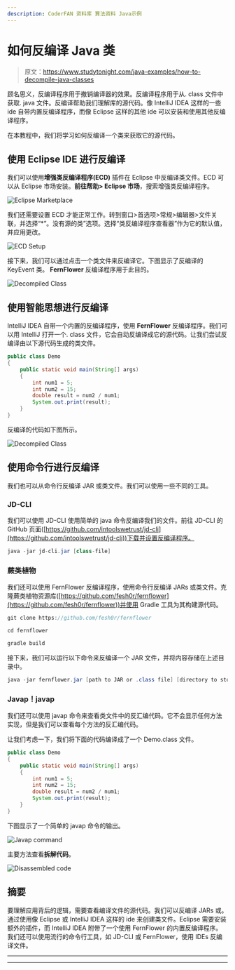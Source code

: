 ```yaml
---
description: CoderFAN 资料库 算法资料 Java示例
---
```


# 如何反编译 Java 类

> 原文：<https://www.studytonight.com/java-examples/how-to-decompile-java-classes>

顾名思义，反编译程序用于撤销编译器的效果。反编译程序用于从. class 文件中获取. java 文件。反编译帮助我们理解库的源代码。像 IntelliJ IDEA 这样的一些 ide 自带内置反编译程序，而像 Eclipse 这样的其他 ide 可以安装和使用其他反编译程序。

在本教程中，我们将学习如何反编译一个类来获取它的源代码。

## 使用 Eclipse IDE 进行反编译

我们可以使用**增强类反编译程序(ECD)** 插件在 Eclipse 中反编译类文件。ECD 可以从 Eclipse 市场安装。**前往帮助> Eclipse 市场**，搜索增强类反编译程序。

![Eclipse Marketplace](img/26d51d60035a271099257d0e42448c34.png)

我们还需要设置 ECD 才能正常工作。转到窗口>首选项>常规>编辑器>文件关联，并选择“*”。没有源的类”选项。选择“类反编译程序查看器”作为它的默认值，并应用更改。

![ECD Setup](img/a4f548955a86d825867b1468abb8a540.png)

接下来，我们可以通过点击一个类文件来反编译它。下图显示了反编译的 KeyEvent 类。 **FernFlower** 反编译程序用于此目的。

![Decompiled Class](img/ff565f766a03e7b65ca951d811212de1.png)

## 使用智能思想进行反编译

IntelliJ IDEA 自带一个内置的反编译程序，使用 **FernFlower** 反编译程序。我们可以用 IntelliJ 打开一个. class 文件，它会自动反编译成它的源代码。让我们尝试反编译由以下源代码生成的类文件。

```java
public class Demo
{
	public static void main(String[] args)
	{
		int num1 = 5;
		int num2 = 15;
		double result = num2 / num1;
		System.out.print(result);
	}
} 
```

反编译的代码如下图所示。

![Decompiled Class](img/97dc70214d4558476a6ba99cf8b77770.png)

## 使用命令行进行反编译

我们也可以从命令行反编译 JAR 或类文件。我们可以使用一些不同的工具。

### JD-CLI

我们可以使用 JD-CLI 使用简单的 java 命令反编译我们的文件。前往 JD-CLI 的 GitHub 页面([https://github.com/intoolswetrust/jd-cli](https://github.com/intoolswetrust/jd-cli))下载并设置反编译程序。

```java
java -jar jd-cli.jar [class-file]
```

### 蕨类植物

我们还可以使用 FernFlower 反编译程序，使用命令行反编译 JARs 或类文件。克隆蕨类植物资源库([https://github.com/fesh0r/fernflower](https://github.com/fesh0r/fernflower))并使用 Gradle 工具为其构建源代码。

```java
git clone https://github.com/fesh0r/fernflower
```

```java
cd fernflower
```

```java
gradle build
```

接下来，我们可以运行以下命令来反编译一个 JAR 文件，并将内容存储在上述目录中。

```java
java -jar fernflower.jar [path to JAR or .class file] [directory to store the decompiled files]
```

### Javap！javap

我们还可以使用 javap 命令来查看类文件中的反汇编代码。它不会显示任何方法实现，但是我们可以查看每个方法的反汇编代码。

让我们考虑一下，我们将下面的代码编译成了一个 Demo.class 文件。

```java
public class Demo
{
	public static void main(String[] args)
	{
		int num1 = 5;
		int num2 = 15;
		double result = num2 / num1;
		System.out.print(result);
	}
} 
```

下图显示了一个简单的 javap 命令的输出。

![Javap command](img/b984b15a2fe709c5e73f7939a9ddaef5.png)

主要方法查看**拆解代码**。

![Disassembled code](img/9c093b14d587f32a6dcbb1b2d67a99e1.png)

## 摘要

要理解应用背后的逻辑，需要查看编译文件的源代码。我们可以反编译 JARs 或。通过使用像 Eclipse 或 IntelliJ IDEA 这样的 ide 来创建类文件。Eclipse 需要安装额外的插件，而 IntelliJ IDEA 附带了一个使用 FernFlower 的内置反编译程序。我们还可以使用流行的命令行工具，如 JD-CLI 或 FernFlower，使用 IDEs 反编译文件。

* * *

* * *